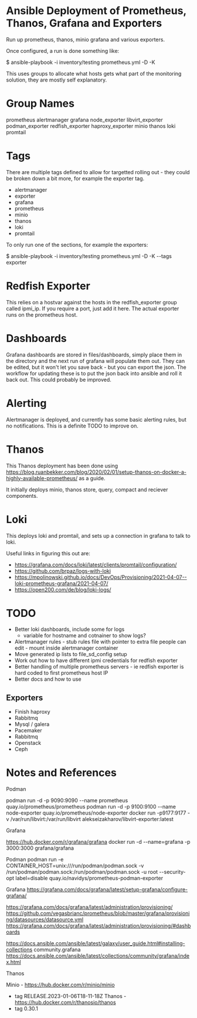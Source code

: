 # Ansible Deployment of Prometheus, Thanos, Grafana and Exporters

Run up prometheus, thanos, minio grafana and various exporters.

Once configured, a run is done something like:

$ ansible-playbook -i inventory/testing prometheus.yml  -D -K

This uses groups to allocate what hosts gets what part of the monitoring solution, they are mostly self explanatory.

# Group Names
prometheus
alertmanager
grafana
node_exporter
libvirt_exporter
podman_exporter
redfish_exporter
haproxy_exporter
minio
thanos
loki
promtail

# Tags

There are multiple tags defined to allow for targetted rolling out - they could be broken down a bit more, for example the exporter tag.

* alertmanager
* exporter
* grafana
* prometheus
* minio
* thanos
* loki
* promtail

To only run one of the sections, for example the exporters:

$ ansible-playbook -i inventory/testing prometheus.yml  -D -K --tags exporter

# Redfish Exporter

This relies on a hostvar against the hosts in the redfish_exporter group called ipmi_ip.  If you require a port, just add it here.  The actual exporter runs on the prometheus host.

# Dashboards

Grafana dashboards are stored in files/dashboards, simply place them in the directory and the next run of grafana will populate them out.  They can be edited, but it won't let you save back - but you can export the json.  The workflow for updating these is to put the json back into ansible and roll it back out.  This could probably be improved.

# Alerting

Alertmanager is deployed, and currently has some basic alerting rules, but no notifications.  This is a definite TODO to improve on.

# Thanos

This Thanos deployment has been done using https://blog.ruanbekker.com/blog/2020/02/01/setup-thanos-on-docker-a-highly-available-prometheus/ as a guide.

It initially deploys minio, thanos store, query, compact and reciever components.

# Loki

This deploys loki and promtail, and sets up a connection in grafana to talk to loki.

Useful links in figuring this out are:

* https://grafana.com/docs/loki/latest/clients/promtail/configuration/
* https://github.com/brpaz/logs-with-loki
* https://mpolinowski.github.io/docs/DevOps/Provisioning/2021-04-07--loki-prometheus-grafana/2021-04-07/
* https://open200.com/de/blog/loki-logs/

# TODO

* Better loki dashboards, include some for logs
  - variable for hostname and cotnainer to show logs?
* Alertmanager rules - stub rules file with pointer to extra file people can edit - mount inside alertmanager container
* Move generated ip lists to file_sd_config setup
* Work out how to have different ipmi credentials for redfish exporter
* Better handling of multiple prometheus servers - ie redfish exporter is hard coded to first prometheus host IP
* Better docs and how to use

## Exporters

* Finish haproxy
* Rabbitmq
* Mysql / galera
* Pacemaker
* Rabbitmq
* Openstack
* Ceph

# Notes and References

Podman

podman run -d -p 9090:9090 --name prometheus quay.io/prometheus/prometheus
podman run -d -p 9100:9100 --name node-exporter quay.io/prometheus/node-exporter
docker run -p9177:9177 -v /var/run/libvirt:/var/run/libvirt alekseizakharov/libvirt-exporter:latest

Grafana

https://hub.docker.com/r/grafana/grafana
docker run -d --name=grafana -p 3000:3000 grafana/grafana

Podman
podman run -e CONTAINER_HOST=unix:///run/podman/podman.sock -v /run/podman/podman.sock:/run/podman/podman.sock -u root --security-opt label=disable quay.io/navidys/prometheus-podman-exporter

Grafana
https://grafana.com/docs/grafana/latest/setup-grafana/configure-grafana/

https://grafana.com/docs/grafana/latest/administration/provisioning/
https://github.com/vegasbrianc/prometheus/blob/master/grafana/provisioning/datasources/datasource.yml
https://grafana.com/docs/grafana/latest/administration/provisioning/#dashboards

https://docs.ansible.com/ansible/latest/galaxy/user_guide.html#installing-collections
community.grafana
https://docs.ansible.com/ansible/latest/collections/community/grafana/index.html

Thanos

Minio - https://hub.docker.com/r/minio/minio
  - tag RELEASE.2023-01-06T18-11-18Z
Thanos - https://hub.docker.com/r/thanosio/thanos
  - tag 0.30.1
